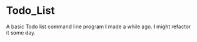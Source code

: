 # Todo_List
A basic Todo list command line program I made a while ago. I might refactor it some day.
